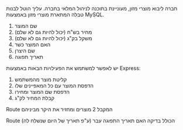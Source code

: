 <p>
חברה ליבוא מוצרי מזון, מעוניינת בתוכנה לניהול המלאי בחברה. עליך הוטל לבנות טבלה המתארת מוצרי מזון באמצעות MySQL.
</p><p>
<ol>
<li>שם המוצר</li>
<li>מחיר בש"ח (יכול להיות גם לא שלם)</li>
<li>משקל בק"ג (יכול להיות גם לא שלם)</li>
<li>האם המוצר כשר </li>
<li>שם היצרן</li>
<li>תאריך תפוגה </li>
</ol>
</p><p>
יש לאפשר למשתמש את הפעילויות הבאות באמצעות Express:
</p><p>
<ol>
<li>קליטת מוצר מהמשתמש </li>
<li>הדפסת המוצר עם כל המאפיינים שלו</li>
<li>הדפסת שם המוצר ומחירו</li>
<li>קבלת המחיר לק"ג</li>
</ol>
</p><p>
Route המקבל 2 מוצרים ומחזיר את היקר מביניהם
</p><p>
Route הכולל בדיקה האם תאריך התפוגה עבר (ע"פ תאריך של היום שנשלח לה)
</p>